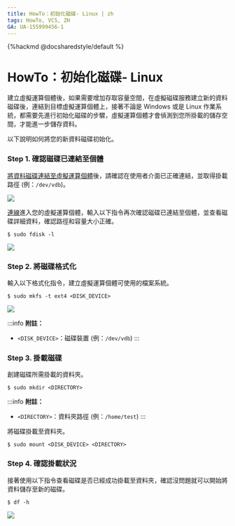 ```yaml
---
title: HowTo：初始化磁碟- Linux | zh
tags: HowTo, VCS, ZH
GA: UA-155999456-1
---
```


{%hackmd @docsharedstyle/default %}

# HowTo：初始化磁碟- Linux

建立虛擬運算個體後，如果需要增加存取容量空間，在虛擬磁碟服務建立新的資料磁碟後，連結到目標虛擬運算個體上，接著不論是 Windows 或是 Linux 作業系統，都需要先進行初始化磁碟的步驟，虛擬運算個體才會偵測到您所掛載的儲存空間，才能進一步儲存資料。

以下說明如何將您的新資料磁碟初始化。

### Step 1. 確認磁碟已連結至個體

[將資料磁碟連結至虛擬運算個體](https://man.twcc.ai/@twccdocs/r1DhqHdpN?type=view#%E9%80%A3%E7%B5%90%E8%B3%87%E6%96%99%E7%A3%81%E7%A2%9F)後，請確認在使用者介面已正確連結，並取得掛載路徑 (例：`/dev/vdb`)。

![](https://cos.twcc.ai/SYS-MANUAL/uploads/upload_fa75bdb78bc52059698a1e40d540a0da.png)

[連線](https://www.twcc.ai/doc?page=vm#%E9%80%A3%E7%B7%9A%E8%87%B3-Linux-%E5%80%8B%E9%AB%94-%E6%9C%AC%E6%A9%9F%E7%82%BA-Windows)進入您的虛擬運算個體，輸入以下指令再次確認磁碟已連結至個體，並查看磁碟詳細資料，確認路徑和容量大小正確。

```
$ sudo fdisk -l
```

![](https://cos.twcc.ai/SYS-MANUAL/uploads/upload_b06740e0fcd40ed80dc82fd3fdbdbb71.png)


### Step 2. 將磁碟格式化

輸入以下格式化指令，建立虛擬運算個體可使用的檔案系統。

```
$ sudo mkfs -t ext4 <DISK_DEVICE>
```

![](https://cos.twcc.ai/SYS-MANUAL/uploads/upload_33548e5fdec75ace065b50e9f5589536.png)


:::info
<i class="fa fa-paperclip fa-20" aria-hidden="true"></i> **附註：** 
- `<DISK_DEVICE>`：磁碟裝置 (例：`/dev/vdb`)
:::

### Step 3. 掛載磁碟

創建磁碟所需掛載的資料夾。

```
$ sudo mkdir <DIRECTORY>
```
:::info
<i class="fa fa-paperclip fa-20" aria-hidden="true"></i> **附註：** 
- `<DIRECTORY>`：資料夾路徑 (例：`/home/test`)
:::

將磁碟掛載至資料夾。

```
$ sudo mount <DISK_DEVICE> <DIRECTORY>
```

### Step 4. 確認掛載狀況

接著使用以下指令查看磁碟是否已經成功掛載至資料夾，確認沒問題就可以開始將資料儲存至新的磁碟。

```
$ df -h
```
![](https://cos.twcc.ai/SYS-MANUAL/uploads/upload_be2f438e28adc36c6c8952a3384044a0.png)

